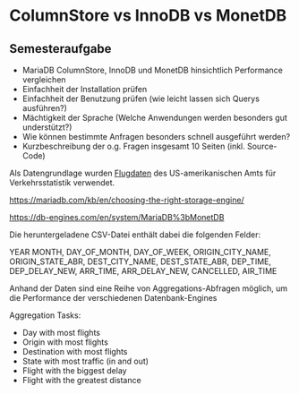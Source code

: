 # ColumnStore vs InnoDB vs MonetDB

## Semesteraufgabe

- MariaDB ColumnStore, InnoDB und MonetDB hinsichtlich Performance vergleichen
- Einfachheit der Installation prüfen
- Einfachheit der Benutzung prüfen (wie leicht lassen sich Querys ausführen?)
- Mächtigkeit der Sprache (Welche Anwendungen werden besonders gut understützt?)
- Wie können bestimmte Anfragen besonders schnell ausgeführt werden?
- Kurzbeschreibung der o.g. Fragen insgesamt 10 Seiten (inkl. Source-Code)

Als Datengrundlage wurden [Flugdaten](https://www.transtats.bts.gov/DL_SelectFields.asp?Table_ID=236&DB_Short_Name=On-Time) des US-amerikanischen Amts für Verkehrsstatistik verwendet.

https://mariadb.com/kb/en/choosing-the-right-storage-engine/

https://db-engines.com/en/system/MariaDB%3bMonetDB

Die heruntergeladene CSV-Datei enthält dabei die folgenden Felder:

YEAR MONTH, DAY_OF_MONTH, DAY_OF_WEEK, ORIGIN_CITY_NAME, ORIGIN_STATE_ABR, DEST_CITY_NAME, DEST_STATE_ABR, DEP_TIME, DEP_DELAY_NEW, ARR_TIME, ARR_DELAY_NEW, CANCELLED, AIR_TIME

Anhand der Daten sind eine Reihe von Aggregations-Abfragen möglich, um die Performance der verschiedenen Datenbank-Engines

Aggregation Tasks:

- Day with most flights
- Origin with most flights
- Destination with most flights
- State with most traffic (in and out)
- Flight with the biggest delay
- Flight with the greatest distance

